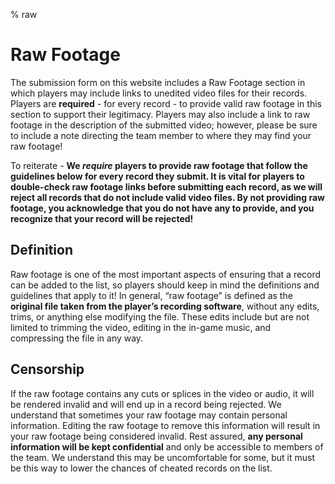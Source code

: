 % raw

<div class='panel fade js-scroll-anim' data-anim='fade'>

# Raw Footage

The submission form on this website includes a Raw Footage section in which players may include links to unedited video files for their records. Players are **required** - for every record - to provide valid raw footage in this section to support their legitimacy. Players may also include a link to raw footage in the description of the submitted video; however, please be sure to include a note directing the team member to where they may find your raw footage! 
  
To reiterate - **We *require* players to provide raw footage that follow the guidelines below for every record they submit. It is vital for players to double-check raw footage links before submitting each record, as we will reject all records that do not include valid video files. By not providing raw footage, you acknowledge that you do not have any to provide, and you recognize that your record will be rejected!**

## Definition

Raw footage is one of the most important aspects of ensuring that a record can be added to the list, so players should keep in mind the definitions and guidelines that apply to it! In general, “raw footage” is defined as the **original file taken from the player’s recording software**, without any edits, trims, or anything else modifying the file. These edits include but are not limited to trimming the video, editing in the in-game music, and compressing the file in any way.

## Censorship

If the raw footage contains any cuts or splices in the video or audio, it will be rendered invalid and will end up in a record being rejected. We understand that sometimes your raw footage may contain personal information. Editing the raw footage to remove this information will result in your raw footage being considered invalid. Rest assured, **any personal information will be kept confidential** and only be accessible to members of the team. We understand this may be uncomfortable for some, but it must be this way to lower the chances of cheated records on the list.

</div>
